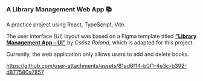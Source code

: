 ### A Library Management Web App 📚

A practice project using React, TypeScript, Vite.

The user interface (UI) layout was based on a Figma template titled [**"Library Management App – UI"**](https://www.figma.com/community/file/1121145214000676475) by *Csősz Roland*, which is adapted for this project.

Currently, the web application only allows users to add and delete books.

https://github.com/user-attachments/assets/81ad6f14-b0f1-4e3c-b392-d877580a7857

